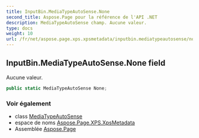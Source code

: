 ```yaml
---
title: InputBin.MediaTypeAutoSense.None
second_title: Aspose.Page pour la référence de l'API .NET
description: MediaTypeAutoSense champ. Aucune valeur.
type: docs
weight: 10
url: /fr/net/aspose.page.xps.xpsmetadata/inputbin.mediatypeautosense/none/
---
```

## InputBin.MediaTypeAutoSense.None field

Aucune valeur.

```csharp
public static MediaTypeAutoSense None;
```

### Voir également

* class [MediaTypeAutoSense](../)
* espace de noms [Aspose.Page.XPS.XpsMetadata](../../inputbin.mediatypeautosense/)
* Assemblée [Aspose.Page](../../../)


